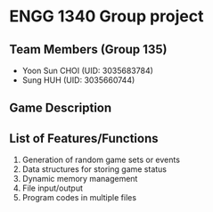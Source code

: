 # ENGG 1340 Group project
## Team Members (Group 135)
- Yoon Sun CHOI (UID: 3035683784)
- Sung HUH (UID: 3035660744)

## Game Description
## List of Features/Functions
1. Generation of random game sets or events
2. Data structures for storing game status
3. Dynamic memory management
4. File input/output
5. Program codes in multiple files
